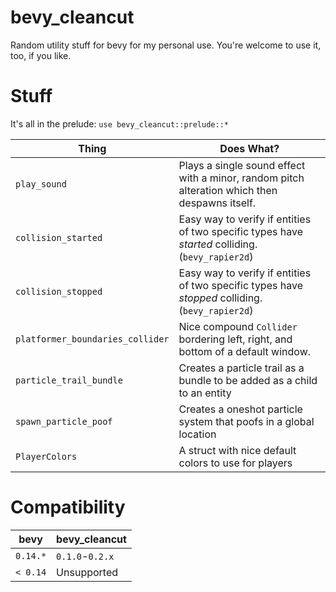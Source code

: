 # bevy_cleancut

Random utility stuff for bevy for my personal use. You're welcome to use it, too, if you like.

# Stuff

It's all in the prelude: `use bevy_cleancut::prelude::*`

|Thing|Does What?|
|---|---|
|`play_sound`|Plays a single sound effect with a minor, random pitch alteration which then despawns itself.|
|`collision_started`|Easy way to verify if entities of two specific types have _started_ colliding. (`bevy_rapier2d`)|
|`collision_stopped`|Easy way to verify if entities of two specific types have _stopped_ colliding. (`bevy_rapier2d`)|
|`platformer_boundaries_collider`|Nice compound `Collider` bordering left, right, and bottom of a default window.|
|`particle_trail_bundle`|Creates a particle trail as a bundle to be added as a child to an entity|
|`spawn_particle_poof`|Creates a oneshot particle system that poofs in a global location|
|`PlayerColors`|A struct with nice default colors to use for players|

# Compatibility

|bevy|bevy_cleancut
|---|---|
| `0.14.*` | `0.1.0`-`0.2.x` |
| `< 0.14` | Unsupported |
